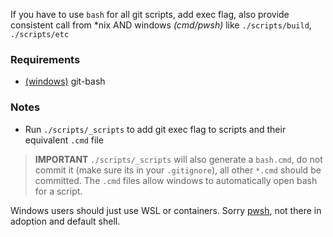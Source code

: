 If you have to use `bash` for all git scripts, add exec flag, also provide consistent call from *nix AND windows *(cmd/pwsh)* like `./scripts/build`, `./scripts/etc`

### Requirements
- [(windows)](https://github.com/git-for-windows/git/releases) git-bash 

### Notes

- Run `./scripts/_scripts` to add git exec flag to scripts and their equivalent `.cmd` file

> **IMPORTANT** `./scripts/_scripts` will also generate a `bash.cmd`, do not commit it (make sure its in your `.gitignore`), all other `*.cmd` should be committed. The `.cmd` files allow windows to automatically open bash for a script. 

Windows users should just use WSL or containers. Sorry [pwsh](https://github.com/PowerShell/PowerShell#get-powershell), not there in adoption and default shell.